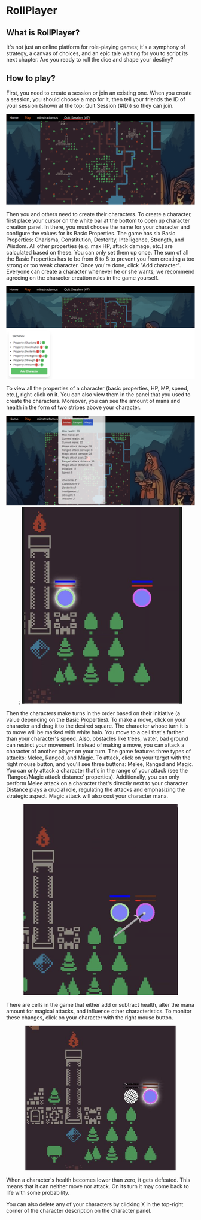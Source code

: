# RollPlayer

## What is RollPlayer?

It's not just an online platform for role-playing games; it's a symphony of strategy, a canvas of choices, and an epic tale waiting for you to script its next chapter. Are you ready to roll the dice and shape your destiny?

## How to play?

First, you need to create a session or join an existing one. When you create a session, you should choose a map for it, then tell your friends the ID of your session (shown at the top: Quit Session (#ID)) so they can join.
<div align="center" markdown="1">

![img.png](img.png)

</div>

Then you and others need to create their characters. To create a character, first place your cursor on the white bar at the bottom to open up character creation panel. In there, you must choose the name for your character and configure the values for its Basic Properties.
The game has six Basic Properties: Charisma, Constitution, Dexterity, Intelligence, Strength, and Wisdom. All other properties (e.g. max HP, attack damage, etc.) are calculated based on these. You can only set them up once. The sum of all the Basic Properties has to be from 6 to 8 to prevent you from creating a too strong or too weak character. Once you're done, click "Add character".
Everyone can create a character whenever he or she wants; we recommend agreeing on the character creation rules in the game yourself.
<div align="center" markdown="1">

![img_1.png](img_1.png)

</div>

To view all the properties of a character (basic properties, HP, MP, speed, etc.), right-click on it. You can also view them in the panel that you used to create the characters. Moreover, you can see the amount of mana and health in the form of two stripes above your character.
<div align="center" markdown="1">

![img_3.png](img_3.png); 
![img_5.png](img_5.png)

</div>

Then the characters make turns in the order based on their initiative (a value depending on the Basic Properties). To make a move, click on your character and drag it to the desired square. The character whose turn it is to move will be marked with white halo. You move to a cell that's farther than your character's speed. Also, obstacles like trees, water, bad ground can restrict your movement. Instead of making a move, you can attack a character of another player on your turn.
The game features three types of attacks: Melee, Ranged, and Magic. To attack, click on your target with the right mouse button, and you'll see three buttons: Melee, Ranged and Magic. You can only attack a character that's in the range of your attack (see the 'Ranged/Magic attack distance' properties). Additionally, you can only perform Melee attack on a character that's directly next to your character. Distance plays a crucial role, regulating the attacks and emphasizing the strategic aspect. Magic attack will also cost your character mana.
<div align="center" markdown="1">

![img_4.png](img_4.png)

</div>

There are cells in the game that either add or subtract health, alter the mana amount for magical attacks, and influence other characteristics. To monitor these changes, click on your character with the right mouse button.
<div align="center" markdown="1">

![img_7.png](img_7.png)

</div>

When a character's health becomes lower than zero, it gets defeated. This means that it can neither move nor attack. On its turn it may come back to life with some probability. 

You can also delete any of your characters by clicking X in the top-right corner of the character description on the character panel.
